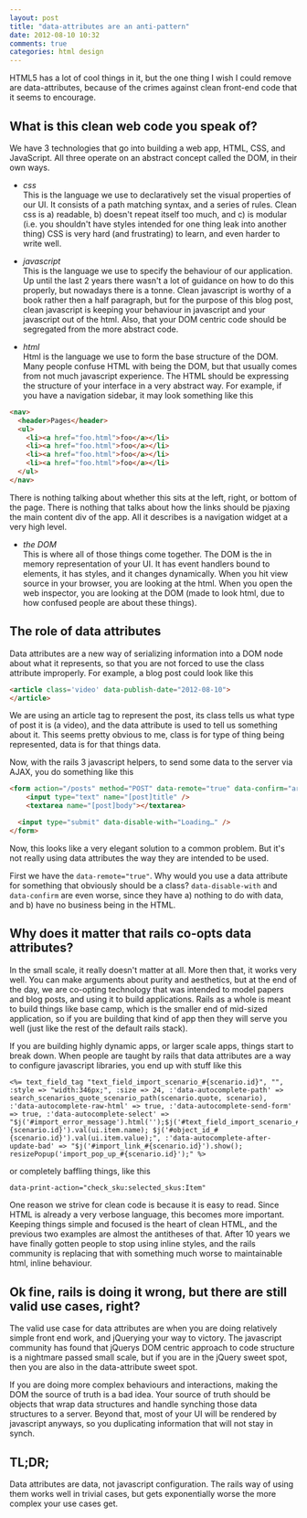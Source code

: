 ```yaml
---
layout: post
title: "data-attributes are an anti-pattern"
date: 2012-08-10 10:32
comments: true
categories: html design
---
```


HTML5 has a lot of cool things in it, but the one thing I wish I could remove are data-attributes, because of the crimes against clean front-end code that it seems to encourage.

## What is this clean web code you speak of?

We have 3 technologies that go into building a web app, HTML, CSS, and JavaScript. All three operate on an abstract concept called the DOM, in their own ways.

- *css*<br/>
This is the language we use to declaratively set the visual properties of our UI. It consists of a path matching syntax, and a series of rules. Clean css is a) readable, b) doesn't repeat itself too much, and c) is modular (i.e. you shouldn't have styles intended for one thing leak into another thing) CSS is very hard (and frustrating) to learn, and even harder to write well.

- *javascript*<br/>
This is the language we use to specify the behaviour of our application. Up until the last 2 years there wasn't a lot of guidance on how to do this properly, but nowadays there is a tonne. Clean javascript is worthy of a book rather then a half paragraph, but for the purpose of this blog post, clean javascript is keeping your behaviour in javascript and your javascript out of the html. Also, that your DOM centric code should be segregated from the more abstract code.

- *html*<br/>
Html is the language we use to form the base structure of the DOM. Many people confuse HTML with being the DOM, but that usually comes from not much javascript experience. The HTML should be expressing the structure of your interface in a very abstract way. For example, if you have a navigation sidebar, it may look something like this

```html
<nav>
  <header>Pages</header>
  <ul>
    <li><a href="foo.html">foo</a></li>
    <li><a href="foo.html">foo</a></li>
    <li><a href="foo.html">foo</a></li>
    <li><a href="foo.html">foo</a></li>
  </ul>
</nav>
```

There is nothing talking about whether this sits at the left, right, or bottom of the page. There is nothing that talks about how the links should be pjaxing the main content div of the app. All it describes is a navigation widget at a very high level.

- *the DOM*<br/>
This is where all of those things come together. The DOM is the in memory representation of your UI. It has event handlers bound to elements, it has styles, and it changes dynamically. When you hit view source in your browser, you are looking at the html. When you open the web inspector, you are looking at the DOM (made to look html, due to how confused people are about these things). 

## The role of data attributes

Data attributes are a new way of serializing information into a DOM node about what it represents, so that you are not forced to use the class attribute improperly. For example, a blog post could look like this

```html
<article class='video' data-publish-date="2012-08-10">
</article>
```

We are using an article tag to represent the post, its class tells us what type of post it is (a video), and the data attribute is used to tell us something about it. This seems pretty obvious to me, class is for type of thing being represented, data is for that things data.

Now, with the rails 3 javascript helpers, to send some data to the server via AJAX, you do something like this

```html
<form action="/posts" method="POST" data-remote="true" data-confirm="are you sure you want to post this?">
	<input type="text" name="[post]title" />
	<textarea name="[post]body"></textarea>

  <input type="submit" data-disable-with="Loading…" />
</form>
```

Now, this looks like a very elegant solution to a common problem. But it's not really using data attributes the way they are intended to be used.

First we have the `data-remote="true"`. Why would you use a data attribute for something that obviously should be a class? `data-disable-with` and `data-confirm` are even worse, since they have a) nothing to do with data, and b) have no business being in the HTML.

## Why does it matter that rails co-opts data attributes?

In the small scale, it really doesn't matter at all. More then that, it works very well. You can make arguments about purity and aesthetics, but at the end of the day, we are co-opting technology that was intended to model papers and blog posts, and using it to build applications. Rails as a whole is meant to build things like base camp, which is the smaller end of mid-sized application, so if you are building that kind of app then they will serve you well (just like the rest of the default rails stack).

If you are building highly dynamic apps, or larger scale apps, things start to break down. When people are taught by rails that data attributes are a way to configure javascript libraries, you end up with stuff like this

```erb
<%= text_field_tag "text_field_import_scenario_#{scenario.id}", "", :style => "width:346px;", :size => 24, :'data-autocomplete-path' => search_scenarios_quote_scenario_path(scenario.quote, scenario), :'data-autocomplete-raw-html' => true, :'data-autocomplete-send-form' => true, :'data-autocomplete-select' => "$j('#import_error_message').html('');$j('#text_field_import_scenario_#{scenario.id}').val(ui.item.name); $j('#object_id_#{scenario.id}').val(ui.item.value);", :'data-autocomplete-after-update-bad' => "$j('#import_link_#{scenario.id}').show(); resizePopup('import_pop_up_#{scenario.id}');" %>
```

or completely baffling things, like this

```html
data-print-action="check_sku:selected_skus:Item"
```

One reason we strive for clean code is because it is easy to read. Since HTML is already a very verbose language, this becomes more important. Keeping things simple and focused is the heart of clean HTML, and the previous two examples are almost the antitheses of that. After 10 years we have finally gotten people to stop using inline styles, and the rails community is replacing that with something much worse to maintainable html, inline behaviour.

## Ok fine, rails is doing it wrong, but there are still valid use cases, right?

The valid use case for data attributes are when you are doing relatively simple front end work, and jQuerying your way to victory. The javascript community has found that jQuerys DOM centric approach to code structure is a nightmare passed small scale, but if you are in the jQuery sweet spot, then you are also in the data-attribute sweet spot.

If you are doing more complex behaviours and interactions, making the DOM the source of truth is a bad idea. Your source of truth should be objects that wrap data structures and handle synching those data structures to a server. Beyond that, most of your UI will be rendered by javascript anyways, so you duplicating information that will not stay in synch.

## TL;DR;

Data attributes are data, not javascript configuration. The rails way of using them works well in trivial cases, but gets exponentially worse the more complex your use cases get.